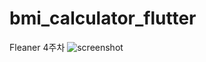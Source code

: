 # bmi_calculator_flutter

Fleaner 4주차
![screenshot](https://github-seunghonice.s3.ap-northeast-2.amazonaws.com/image+(3).png)
